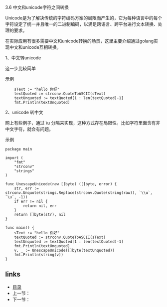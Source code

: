 3.6 中文和unicode字符之间转换

Unicode是为了解决传统的字符编码方案的局限而产生的，它为每种语言中的每个字符设定了统一并且唯一的二进制编码，以满足跨语言、跨平台进行文本转换、处理的要求。

在实际应用有很多需要中文和unicode转换的场景，这里主要介绍通过golang实现中文和unicode互相转换。

1、中文转unicode

这一步比较简单

示例

```
	sText := "hello 你好"
	textQuoted := strconv.QuoteToASCII(sText)
	textUnquoted := textQuoted[1 : len(textQuoted)-1]
	fmt.Println(textUnquoted)
```

2、unicode 转中文

网上有些例子，通过 \u 分隔来实现，这种方式存在局限性。比如字符里面含有非中文字符，就会有问题。

示例

```
package main

import (
	"fmt"
	"strconv"
	"strings"
)

func UnescapeUnicode(raw []byte) ([]byte, error) {
	str, err := strconv.Unquote(strings.Replace(strconv.Quote(string(raw)), `\\u`, `\u`, -1))
	if err != nil {
		return nil, err
	}
	return []byte(str), nil
}

func main() {
	sText := "hello 你好"
	textQuoted := strconv.QuoteToASCII(sText)
	textUnquoted := textQuoted[1 : len(textQuoted)-1]
	fmt.Println(textUnquoted)
	v, _ := UnescapeUnicode([]byte(textUnquoted))
	fmt.Println(string(v))
}

```





## 

## links

- [目录](https://github.com/guyan0319/golang_development_notes/blob/master/zh/preface.md)
- 上一节：
- 下一节：

